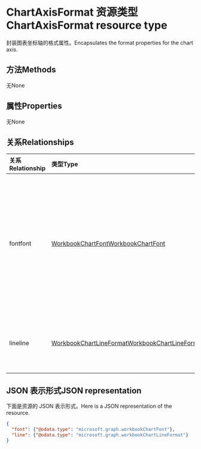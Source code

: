 # <a name="chartaxisformat-resource-type"></a><span data-ttu-id="ea294-101">ChartAxisFormat 资源类型</span><span class="sxs-lookup"><span data-stu-id="ea294-101">ChartAxisFormat resource type</span></span>

<span data-ttu-id="ea294-102">封装图表坐标轴的格式属性。</span><span class="sxs-lookup"><span data-stu-id="ea294-102">Encapsulates the format properties for the chart axis.</span></span>


## <a name="methods"></a><span data-ttu-id="ea294-103">方法</span><span class="sxs-lookup"><span data-stu-id="ea294-103">Methods</span></span>
<span data-ttu-id="ea294-104">无</span><span class="sxs-lookup"><span data-stu-id="ea294-104">None</span></span>
## <a name="properties"></a><span data-ttu-id="ea294-105">属性</span><span class="sxs-lookup"><span data-stu-id="ea294-105">Properties</span></span>
<span data-ttu-id="ea294-106">无</span><span class="sxs-lookup"><span data-stu-id="ea294-106">None</span></span>

## <a name="relationships"></a><span data-ttu-id="ea294-107">关系</span><span class="sxs-lookup"><span data-stu-id="ea294-107">Relationships</span></span>
| <span data-ttu-id="ea294-108">关系</span><span class="sxs-lookup"><span data-stu-id="ea294-108">Relationship</span></span> | <span data-ttu-id="ea294-109">类型</span><span class="sxs-lookup"><span data-stu-id="ea294-109">Type</span></span>   |<span data-ttu-id="ea294-110">说明</span><span class="sxs-lookup"><span data-stu-id="ea294-110">Description</span></span>|
|:---------------|:--------|:----------|
|<span data-ttu-id="ea294-111">font</span><span class="sxs-lookup"><span data-stu-id="ea294-111">font</span></span>|[<span data-ttu-id="ea294-112">WorkbookChartFont</span><span class="sxs-lookup"><span data-stu-id="ea294-112">WorkbookChartFont</span></span>](chartfont.md)|<span data-ttu-id="ea294-p101">表示图表坐标轴元素的字体属性（字体名称、字体大小、颜色等）。只读。</span><span class="sxs-lookup"><span data-stu-id="ea294-p101">Represents the font attributes (font name, font size, color, etc.) for a chart axis element. Read-only.</span></span>|
|<span data-ttu-id="ea294-115">line</span><span class="sxs-lookup"><span data-stu-id="ea294-115">line</span></span>|[<span data-ttu-id="ea294-116">WorkbookChartLineFormat</span><span class="sxs-lookup"><span data-stu-id="ea294-116">WorkbookChartLineFormat</span></span>](chartlineformat.md)|<span data-ttu-id="ea294-p102">表示图表线条格式。只读。</span><span class="sxs-lookup"><span data-stu-id="ea294-p102">Represents chart line formatting. Read-only.</span></span>|


## <a name="json-representation"></a><span data-ttu-id="ea294-119">JSON 表示形式</span><span class="sxs-lookup"><span data-stu-id="ea294-119">JSON representation</span></span>

<span data-ttu-id="ea294-120">下面是资源的 JSON 表示形式。</span><span class="sxs-lookup"><span data-stu-id="ea294-120">Here is a JSON representation of the resource.</span></span>

<!--{
  "blockType": "resource",
  "optionalProperties": [],
  "baseType": "microsoft.graph.entity",
  "@odata.type": "microsoft.graph.workbookChartAxisFormat"
}-->

```json
{
  "font": {"@odata.type": "microsoft.graph.workbookChartFont"},
  "line": {"@odata.type": "microsoft.graph.workbookChartLineFormat"}
}
```


<!-- uuid: 8fcb5dbc-d5aa-4681-8e31-b001d5168d79
2015-10-25 14:57:30 UTC -->
<!-- {
  "type": "#page.annotation",
  "description": "ChartAxisFormat resource",
  "keywords": "",
  "section": "documentation",
  "tocPath": ""
}-->